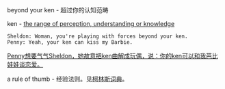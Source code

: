 beyond your ken - 超过你的认知范畴

ken - [the range of perception, understanding or knowledge](https://www.merriam-webster.com/dictionary/ken)

    Sheldon: Woman, you're playing with forces beyond your ken.
    Penny: Yeah, your ken can kiss my Barbie.

[Penny想要气气Sheldon，她故意把ken曲解成玩偶，说：你的ken可以和我芭比娃娃谈恋爱。](https://forum.wordreference.com/threads/your-ken-can-kiss-my-barbie.3999874/)

a rule of thumb - 经验法则。见[柯林斯词典](https://www.collinsdictionary.com/zh/dictionary/english/a-rule-of-thumb)。